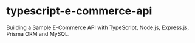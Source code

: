 # typescript-e-commerce-api
Building a Sample E-Commerce API with TypeScript, Node.js, Express.js, Prisma ORM and MySQL.
